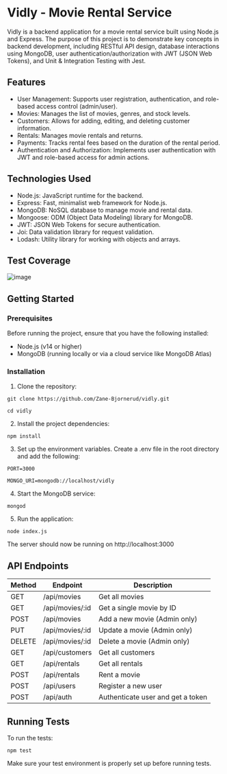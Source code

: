# Vidly - Movie Rental Service

Vidly is a backend application for a movie rental service built using Node.js and Express. The purpose of this project is to demonstrate key concepts in backend development, including RESTful API design, database interactions using MongoDB, user authentication/authorization with JWT (JSON Web Tokens), and Unit & Integration Testing with Jest. 

## Features
* User Management: Supports user registration, authentication, and role-based access control (admin/user).
* Movies: Manages the list of movies, genres, and stock levels.
* Customers: Allows for adding, editing, and deleting customer information.
* Rentals: Manages movie rentals and returns.
* Payments: Tracks rental fees based on the duration of the rental period.
* Authentication and Authorization: Implements user authentication with JWT and role-based access for admin actions.

## Technologies Used
* Node.js: JavaScript runtime for the backend.
* Express: Fast, minimalist web framework for Node.js.
* MongoDB: NoSQL database to manage movie and rental data.
* Mongoose: ODM (Object Data Modeling) library for MongoDB.
* JWT: JSON Web Tokens for secure authentication.
* Joi: Data validation library for request validation.
* Lodash: Utility library for working with objects and arrays.

## Test Coverage
![image](https://github.com/user-attachments/assets/770ab382-e2a1-4c12-bd11-f9bc53e391ef)

## Getting Started
### Prerequisites
Before running the project, ensure that you have the following installed:

* Node.js (v14 or higher)
* MongoDB (running locally or via a cloud service like MongoDB Atlas)
### Installation
1. Clone the repository:
```
git clone https://github.com/Zane-Bjornerud/vidly.git

cd vidly
```
2. Install the project dependencies:
```
npm install
```
3. Set up the environment variables. Create a .env file in the root directory and add the following:
```
PORT=3000

MONGO_URI=mongodb://localhost/vidly
```
4. Start the MongoDB service:
```
mongod
```
5. Run the application:
```
node index.js
```
The server should now be running on http://localhost:3000

## API Endpoints
| Method | Endpoint | Description |
| ------ | -------- | ----------- |
| GET | /api/movies | Get all movies |
| GET | /api/movies/:id | Get a single movie by ID |
| POST | /api/movies | Add a new movie (Admin only) |
| PUT | /api/movies/:id | Update a movie (Admin only) |
| DELETE | /api/movies/:id | Delete a movie (Admin only) |
| GET | /api/customers | Get all customers |
| GET | /api/rentals | Get all rentals |
| POST | /api/rentals | Rent a movie |
| POST | /api/users | Register a new user |
| POST | /api/auth | Authenticate user and get a token |

## Running Tests
To run the tests:
```
npm test
```
Make sure your test environment is properly set up before running tests.
